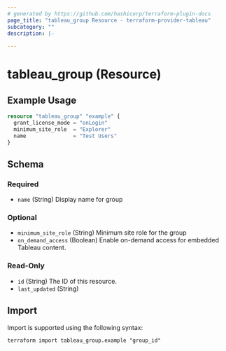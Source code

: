 ```yaml
---
# generated by https://github.com/hashicorp/terraform-plugin-docs
page_title: "tableau_group Resource - terraform-provider-tableau"
subcategory: ""
description: |-
  
---
```


# tableau_group (Resource)



## Example Usage

```terraform
resource "tableau_group" "example" {
  grant_license_mode = "onLogin"
  minimum_site_role  = "Explorer"
  name               = "Test Users"
}
```

<!-- schema generated by tfplugindocs -->
## Schema

### Required

- `name` (String) Display name for group

### Optional

- `minimum_site_role` (String) Minimum site role for the group
- `on_demand_access` (Boolean) Enable on-demand access for embedded Tableau content.

### Read-Only

- `id` (String) The ID of this resource.
- `last_updated` (String)

## Import

Import is supported using the following syntax:

```shell
terraform import tableau_group.example "group_id"
```
